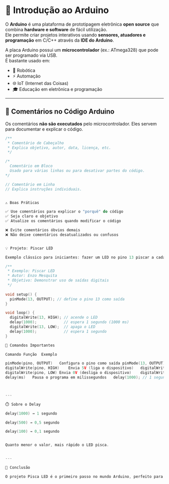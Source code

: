 # 📌 Introdução ao Arduino

O **Arduino** é uma plataforma de prototipagem eletrônica **open source** que combina **hardware e software** de fácil utilização.  
Ele permite criar projetos interativos usando **sensores, atuadores e programação** em C/C++ através da **IDE do Arduino**.  

A placa Arduino possui um **microcontrolador** (ex.: ATmega328) que pode ser programado via USB.  
É bastante usado em:  

- 🤖 Robótica  
- ⚡ Automação  
- 🌐 IoT (Internet das Coisas)  
- 🎓 Educação em eletrônica e programação  

---

## 🧾 Comentários no Código Arduino

Os comentários **não são executados** pelo microcontrolador. Eles servem para documentar e explicar o código.

```cpp
/**
 * Comentário de Cabeçalho
 * Explica objetivo, autor, data, licença, etc.
 */

/*
  Comentário em Bloco
  Usado para várias linhas ou para desativar partes do código.
*/

// Comentário em Linha
// Explica instruções individuais.


⚠️ Boas Práticas

✅ Use comentários para explicar o "porquê" do código
✅ Seja claro e objetivo
✅ Atualize os comentários quando modificar o código

❌ Evite comentários óbvios demais
❌ Não deixe comentários desatualizados ou confusos


💡 Projeto: Piscar LED

Exemplo clássico para iniciantes: fazer um LED no pino 13 piscar a cada 1 segundo.

/**
 * Exemplo: Piscar LED
 * Autor: Enzo Mesquita
 * Objetivo: Demonstrar uso de saídas digitais
 */
 
void setup() {
  pinMode(13, OUTPUT); // define o pino 13 como saída
}

void loop() {
  digitalWrite(13, HIGH); // acende o LED
  delay(1000);            // espera 1 segundo (1000 ms)
  digitalWrite(13, LOW);  // apaga o LED
  delay(1000);            // espera 1 segundo
}

🔧 Comandos Importantes

Comando	Função	Exemplo

pinMode(pino, OUTPUT)	Configura o pino como saída	pinMode(13, OUTPUT);
digitalWrite(pino, HIGH)	Envia 5V (liga o dispositivo)	digitalWrite(13, HIGH);
digitalWrite(pino, LOW)	Envia 0V (desliga o dispositivo)	digitalWrite(13, LOW);
delay(ms)	Pausa o programa em milissegundos	delay(1000); // 1 segundo



---

⏱️ Sobre o Delay

delay(1000) → 1 segundo

delay(500) → 0,5 segundo

delay(100) → 0,1 segundo


Quanto menor o valor, mais rápido o LED pisca.


---

🚀 Conclusão

O projeto Pisca LED é o primeiro passo no mundo Arduino, perfeito para aprender como controlar saídas digitais e entender a lógica básica de programação embarcada.
